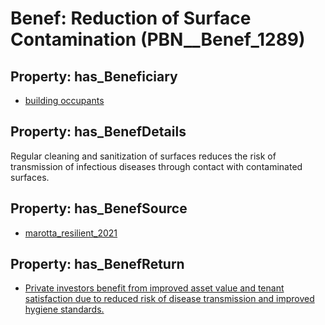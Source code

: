 # Benef: __Reduction of Surface Contamination__ (PBN__Benef_1289)

## Property: has_Beneficiary

* [building occupants](../Stakeholder/PBN__Stakeholder_97)

## Property: has_BenefDetails

Regular cleaning and sanitization of surfaces reduces the risk of transmission of infectious diseases through contact with contaminated surfaces.

## Property: has_BenefSource

* [marotta_resilient_2021](../Article/PBN__Article_274)

## Property: has_BenefReturn

* [Private investors benefit from improved asset value and tenant satisfaction due to reduced risk of disease transmission and improved hygiene standards.](../BenefReturn/PBN__BenefReturn_1456)


